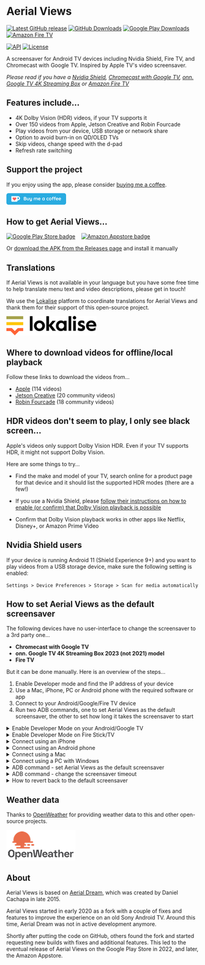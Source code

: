 # Aerial Views

[![Latest GitHub release](https://img.shields.io/github/v/release/theothernt/AerialViews.svg?logo=github&label=GitHub&cacheSeconds=3600)](https://github.com/theothernt/AerialViews/releases/latest)
[![GitHub Downloads](https://img.shields.io/github/downloads/theothernt/AerialViews/total?color=blue&label=Downloads&logo=github)](https://github.com/theothernt/AerialViews/releases/latest)
[![Google Play Downloads](https://img.shields.io/static/v1?style=flat&color=brightgreen&logo=google-play&logoColor=FFFFFF&label=Downloads&message=50k%2B)](https://play.google.com/store/apps/details?id=com.neilturner.aerialviews)
[![Amazon Fire TV](https://img.shields.io/static/v1?style=flat&color=FC4C02&logo=Amazon&logoColor=FFFFFF&label=Downloads&message=2k%2B)](https://www.amazon.com/gp/product/B0B4PPSNT6)

[![API](https://img.shields.io/badge/API-22%2B-lightgrey.svg?style=flat)](https://android-arsenal.com/api?level=22)
[![License](https://img.shields.io/:license-gpl%20v3-lightgrey.svg?style=flat)](https://raw.githubusercontent.com/theothernt/AerialViews/master/LICENSE)

A screensaver for Android TV devices including Nvidia Shield, Fire TV, and Chromecast with Google TV. Inspired by Apple TV's video screensaver.

*Please read if you have a [Nvidia Shield](#nvidia-shield-users), [Chromecast with Google TV](#how-to-set-aerial-views-as-the-default-screensaver), [onn. Google TV 4K Streaming Box](#how-to-set-aerial-views-as-the-default-screensaver) or [Amazon Fire TV](#how-to-set-aerial-views-as-the-default-screensaver)*

## Features include...

* 4K Dolby Vision (HDR) videos, if your TV supports it
* Over 150 videos from Apple, Jetson Creative and Robin Fourcade
* Play videos from your device, USB storage or network share
* Option to avoid burn-in on QD/OLED TVs
* Skip videos, change speed with the d-pad
* Refresh rate switching

## Support the project

If you enjoy using the app, please consider [buying me a coffee](https://ko-fi.com/theothernt).

[![Ko-fi badge](docs/images/kofi_badge.png)](https://ko-fi.com/theothernt)

## How to get Aerial Views...

[![Google Play Store badge](https://play.google.com/intl/en_us/badges/images/badge_new.png)](https://play.google.com/store/apps/details?id=com.neilturner.aerialviews) &nbsp;&nbsp;
[<img alt="Amazon Appstore badge" src="https://images-na.ssl-images-amazon.com/images/G/01/mobile-apps/devportal2/res/images/amazon-appstore-badge-english-black.png" width="153">](http://www.amazon.com/gp/mas/dl/android?p=com.neilturner.aerialviews)

Or [download the APK from the Releases page](https://github.com/theothernt/AerialViews/releases) and install it manually

## Translations

If Aerial Views is not available in your language but you have some free time to help translate menu text and video descriptions, please get in touch!

We use the [Lokalise](https://lokalise.com/) platform to coordinate translations for Aerial Views and thank them for their support of this open-source project.

[![Lokalise logo](docs/images/lokalise_logo.png)](https://lokalise.com/)

## Where to download videos for offline/local playback

Follow these links to download the videos from...

* [Apple](https://aerial-videos.netlify.app/#apple) (114 videos)
* [Jetson Creative](https://aerial-videos.netlify.app/#jetson-creative) (20 community videos)
* [Robin Fourcade](https://aerial-videos.netlify.app/#robin-fourcade) (18 community videos)

## HDR videos don't seem to play, I only see black screen...

Apple's videos only support Dolby Vision HDR. Even if your TV supports HDR, it might not support Dolby Vision.

Here are some things to try...

* Find the make and model of your TV, search online for a product page for that device and it should list the supported HDR modes (there are a few!)

* If you use a Nvidia Shield, please [follow their instructions on how to enable (or confirm) that Dolby Vision playback is possible](https://www.nvidia.com/en-us/shield/support/shield-tv/enable-dolby-vision-hdr10-on-shield/)

* Confirm that Dolby Vision playback works in other apps like Netflix, Disney+, or Amazon Prime Video

## Nvidia Shield users

If your device is running Android 11 (Shield Experience 9+) and you want to play videos from a USB storage device, make sure the following setting is enabled:

`Settings > Device Preferences > Storage > Scan for
media automatically`

## How to set Aerial Views as the default screensaver

The following devices have no user-interface to change the screensaver to a 3rd party one...

* __Chromecast with Google TV__
* __onn. Google TV 4K Streaming Box 2023 (not 2021) model__
* __Fire TV__

But it can be done manually. Here is an overview of the steps...

1. Enable Developer mode and find the IP address of your device
2. Use a Mac, iPhone, PC or Android phone with the required software or app
3. Connect to your Android/Google/Fire TV device
4. Run two ADB commands, one to set Aerial Views as the default screensaver, the other to set how long it takes the screensaver to start

<details>
<summary>Enable Developer Mode on your Android/Google TV</summary>
&nbsp;

Navigate to the Settings menu on your device, then to the About screen. Depending on the device…

`Settings > System > About` or
`Settings > Device Preferences > About`

Scroll down to __Build__ and select __Build__ several times until you get the message "You are now a developer!"

Return to __Settings__ and look for the newly enabled __Developer options__ page.

On the __Developer options__ page, look for the __USB debugging__ option and enable it.

Next, find the __IP address__ of your device. Try looking in the Network & Internet settings of the device, check the properties of the current LAN or WIFI connection - that should list the current IP address eg. 192.168.1.105
</details>

<details>
<summary>Enable Developer Mode on Fire Stick/TV</summary>
&nbsp;

Open __Settings__, then navigate to __My Fire TV__ then the __About__ screen.

Highlight the first option on the list, which is usually your device's name, and press the action button on your remote seven times.

You'll now see a message confirming "You are now a developer", and it'll unlock the __Developer Options__ in the previous menu.

Navigate to the __Developer Options__ page, look for the __ADB debugging__ option and enable it.

Next, find the IP address of your device and make a note of it. Navigate to the __About__ then __Network__ screen, which will show your current IP address eg. 192.168.1.120
</details>

<details>
<summary>Connect using an iPhone</summary>
&nbsp;

Find an iPhone app that is capable of running ADB commands, [such as iSH Shell](https://ish.app/), which is free.

Once installed, run the app and install the Android Tools with the following command…

```sh
apk add android-tools
```

To check if the ADB command is working, try typing…

```sh
adb version 
```

After pressing return, you should see something like this

```sh
Android Debug Bridge version 1.0.41
Version  31.0.0p1-android-tools
```

Now you can execute ADB commands.
</details>

<details>
<summary>Connect using an Android phone</summary>
&nbsp;

Find an Android app that is capable of running ADB commands, [such as Remote ADB Shell](https://play.google.com/store/apps/details?id=com.cgutman.androidremotedebugger), which is free.

Once installed, run the app and connect to your device using its IP address (eg. 192.168.1.102)

To confirm the connection, try a command like `ls` which should show a list of files and folder.

Now you can execute ADB commands.
</details>

<details>
<summary>Connect using a Mac</summary>
&nbsp;

Download the official [SDK Platform Tools](https://developer.android.com/studio/releases/platform-tools) for Mac.

Extract the files from the ZIP archive to a folder. Then open a Terminal or Command Prompt and navigate to the folder.

To check if the ADB command is working, try typing…

```sh
adb version
```

After pressing return, you should see something like this

```sh
Android Debug Bridge version 1.0.41
Version  35.0.0-11411520
```

Now you can execute ADB commands.
</details>

<details>
<summary>Connect using a PC with Windows</summary>
&nbsp;

Download the official [SDK Platform Tools](https://developer.android.com/studio/releases/platform-tools) for Windows.

An alternate option is [Tiny ADB and Fastboot Tool (Portable version)](https://androidmtk.com/tiny-adb-and-fastboot-tool) but they both work in the same way.

Extract the files from the ZIP archive to a folder. Then open a Terminal or Command Prompt and navigate to the folder.

To check if the ADB command is working, try typing…

```sh
adb version
```

After pressing return, you should see something like this

```sh
Android Debug Bridge version 1.0.41
Version  35.0.0-11411520
```

</details>

<details>
<summary>ADB command - set Aerial Views as the default screensaver</summary>
&nbsp;

:warning: *If you are using an ADB app on Android phone, please skip these two commands as you are already connected to an ADB Shell*

Connect to your Android TV device and start a command shell...

```sh
adb connect <ip_address>
```

:information_source: *Use the IP address of your device from earlier steps, it should be something like 192.168.1.98*

```sh
adb shell
```

:information_source: *The first time you connect to your Android TV device, you will probably see a confirmation dialogue asking to "allow" the connection*

Next, set Aerial Views as the default screensaver with this command…

```sh
settings put secure screensaver_components com.neilturner.aerialviews/.ui.screensaver.DreamActivity
```

</details>

<details>
<summary>ADB command - change the screensaver timeout</summary>
&nbsp;

To change the default timeout use this command with a value in milliseconds. So, 5 minutes is 300000, 10 minutes is 600000 and so on.

```sh
settings put system screen_off_timeout 600000
```

</details>

<details>
<summary>How to revert back to the default screensaver</summary>
&nbsp;

For whatever reason, if you would like to stop using Aerial Views and revert back to the original screensaver, there are two options…

* Reset your device. Doing so will also reset the screensaver preference
* Use an ADB commands to enable the default screensaver, depending on your device

To restore the default Google TV ambient screensaver...

```sh
adb shell settings put secure screensaver_components com.google.android.apps.tv.dreamx/.service.Backdrop
```

To restore the default Fire TV screensaver...

```sh
adb shell settings put secure screensaver_components com.amazon.bueller.photos/.daydream.ScreenSaverService
```

</details>

## Weather data

Thanks to [OpenWeather](https://openweathermap.org/) for providing weather data to this and other open-source projects.

[![OpenWeather logo](docs/images/openweather_logo.png)](https://openweathermap.org/)

## About

Aerial Views is based on [Aerial Dream](https://github.com/cachapa/AerialDream), which was created by Daniel Cachapa in late 2015.

Aerial Views started in early 2020 as a fork with a couple of fixes and features to improve the experience on an old Sony Android TV. Around this time, Aerial Dream was not in active development anymore.

Shortly after putting the code on GitHub, others found the fork and started requesting new builds with fixes and additional features. This led to the eventual release of Aerial Views on the Google Play Store in 2022, and later, the Amazon Appstore.
